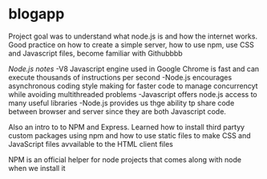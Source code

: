 # blogapp

Project goal was to understand what node.js is and how the internet works. Good practice on how to create a simple server, how to use npm, use CSS and Javascript files, become familiar with Githubbbb

*Node.js notes*
-V8 Javascript engine used in Google Chrome is fast and can execute thousands of instructions per second
-Node.js encourages asynchronous coding style making for faster code to manage concurrencyt while avoiding multithreaded problems
-Javascript offers node.js access to many useful libraries
-Node.js provides us thge ability tp share code between browser and server since they are both Javascript code.

Also an intro to to NPM and Express. Learned how to install third partyy custom packages using npm and how  to use static files to make CSS and JavaScript files avvailable to the HTML client files

NPM is an official helper for node projects that comes along with node when we install it
